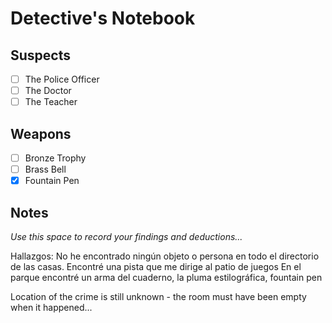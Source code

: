 # Detective's Notebook

## Suspects
- [ ] The Police Officer
- [ ] The Doctor
- [ ] The Teacher

## Weapons
- [ ] Bronze Trophy
- [ ] Brass Bell
- [x] Fountain Pen

## Notes
*Use this space to record your findings and deductions...*


Hallazgos:
No he encontrado ningún objeto o persona en todo el directorio de las casas.
Encontré una pista que me dirige al patio de juegos
En el parque encontré un arma del cuaderno, la pluma estilográfica, fountain pen

Location of the crime is still unknown - the room must have been empty when it happened...

